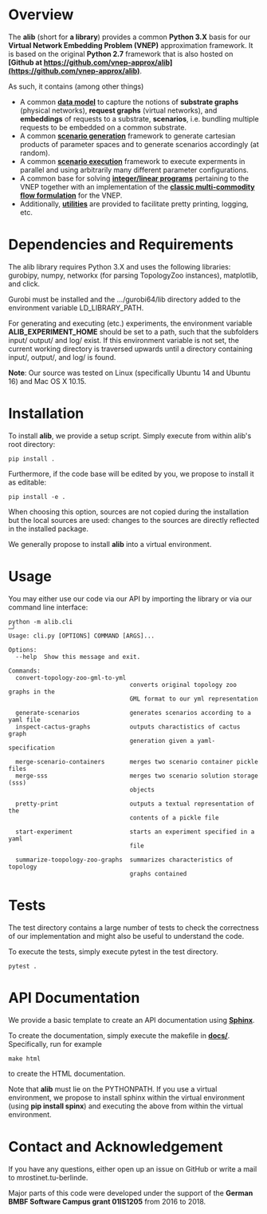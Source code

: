 # Overview

The **alib** (short for **a library**) provides a common **Python 3.X** basis for our **Virtual Network Embedding Problem (VNEP)** approximation framework. It is based on the original **Python 2.7** framework that is also hosted on **[Github at https://github.com/vnep-approx/alib](https://github.com/vnep-approx/alib)**.

As such, it contains (among other things) 
- A common **[data model](alib/datamodel.py)** to capture the notions of **substrate graphs** (physical networks), **request graphs** (virtual networks), and **embeddings** of requests to a substrate, **scenarios**, i.e. bundling multiple requests to be embedded on a common substrate.
- A common **[scenario generation](alib/scenariogeneration.py)** framework to generate cartesian products of parameter spaces and to generate scenarios accordingly (at random).
- A common **[scenario execution](alib/run_experiment.py)** framework to execute experments in parallel and using arbitrarily many different parameter configurations.
- A common base for solving **[integer/linear programs](alib/modelcreator.py)** pertaining to the VNEP together with an implementation of the **[classic multi-commodity flow formulation](alib/mip.py)** for the VNEP.
- Additionally, **[utilities](alib.util.py)** are provided to facilitate pretty printing, logging, etc.

# Dependencies and Requirements

The alib library requires Python 3.X and uses the following libraries: gurobipy, numpy, networkx (for parsing TopologyZoo instances), matplotlib, and click. 

Gurobi must be installed and the .../gurobi64/lib directory added to the environment variable LD_LIBRARY_PATH.

For generating and executing (etc.) experiments, the environment variable **ALIB_EXPERIMENT_HOME** should be set to a path,
such that the subfolders input/ output/ and log/ exist. If this environment variable is not set, the current working directory is traversed upwards until a directory containing input/, output/, and log/ is found.

**Note**: Our source was tested on Linux (specifically Ubuntu 14 and Ubuntu 16) and Mac OS X 10.15.  

# Installation

To install **alib**, we provide a setup script. Simply execute from within alib's root directory: 

```
pip install .
```

Furthermore, if the code base will be edited by you, we propose to install it as editable:
```
pip install -e .
```
When choosing this option, sources are not copied during the installation but the local sources are used: changes to
the sources are directly reflected in the installed package.

We generally propose to install **alib** into a virtual environment.

# Usage

You may either use our code via our API by importing the library or via our command line interface:

```
python -m alib.cli                                                                                                                                                                                           ─╯
Usage: cli.py [OPTIONS] COMMAND [ARGS]...

Options:
  --help  Show this message and exit.

Commands:
  convert-topology-zoo-gml-to-yml
                                  converts original topology zoo graphs in the
                                  GML format to our yml representation

  generate-scenarios              generates scenarios according to a yaml file
  inspect-cactus-graphs           outputs charactistics of cactus graph
                                  generation given a yaml-specification

  merge-scenario-containers       merges two scenario container pickle files
  merge-sss                       merges two scenario solution storage (sss)
                                  objects

  pretty-print                    outputs a textual representation of the
                                  contents of a pickle file

  start-experiment                starts an experiment specified in a yaml
                                  file

  summarize-toopology-zoo-graphs  summarizes characteristics of topology
                                  graphs contained
```

# Tests

The test directory contains a large number of tests to check the correctness of our implementation and might also be useful
to understand the code. 

To execute the tests, simply execute pytest in the test directory.

```
pytest .
```

# API Documentation

We provide a basic template to create an API documentation using **[Sphinx](http://www.sphinx-doc.org)**. 

To create the documentation, simply execute the makefile in **[docs/](docs/)**. Specifically, run for example

```
make html
```

to create the HTML documentation.

Note that **alib** must lie on the PYTHONPATH. If you use a virtual environment, we propose to install sphinx within the
virtual environment (using **pip install spinx**) and executing the above from within the virtual environment. 

# Contact and Acknowledgement

If you have any questions, either open up an issue on GitHub or write a mail to mrost<AT>inet.tu-berlin<DOT>de.

Major parts of this code were developed under the support of the **German BMBF Software Campus grant 01IS1205** from 2016 to 2018.
